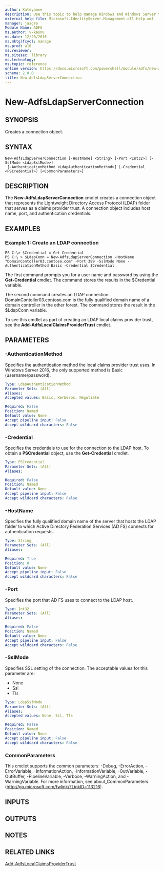 ```yaml
---
author: Kateyanne
description: Use this topic to help manage Windows and Windows Server technologies with Windows PowerShell.
external help file: Microsoft.IdentityServer.Management.dll-Help.xml
manager: jasgro
Module Name: ADFS
ms.author: v-kaunu
ms.date: 12/20/2016
ms.mktglfcycl: manage
ms.prod: w10
ms.reviewer: 
ms.sitesec: library
ms.technology: 
ms.topic: reference
online version: https://docs.microsoft.com/powershell/module/adfs/new-adfsldapserverconnection?view=windowsserver2022-ps&wt.mc_id=ps-gethelp
schema: 2.0.0
title: New-AdfsLdapServerConnection
---
```


# New-AdfsLdapServerConnection

## SYNOPSIS
Creates a connection object.

## SYNTAX

```
New-AdfsLdapServerConnection [-HostName] <String> [-Port <Int32>] [-SslMode <LdapSslMode>]
 [-AuthenticationMethod <LdapAuthenticationMethod>] [-Credential <PSCredential>] [<CommonParameters>]
```

## DESCRIPTION
The **New-AdfsLdapServerConnection** cmdlet creates a connection object that represents the Lightweight Directory Access Protocol (LDAP) folder that serves as a claims provider trust.
A connection object includes host name, port, and authentication credentials.

## EXAMPLES

### Example 1: Create an LDAP connection
```
PS C:\> $Credential = Get-Credential
PS C:\ > $LdapConn = New-AdfsLdapServerConnection -HostName "DomainContoller03.contoso.com" -Port 389 -SslMode None -AuthenticationMethod Basic -Credential $Credential
```

The first command prompts you for a user name and password by using the **Get-Credential** cmdlet.
The command stores the results in the $Credential variable.

The second command creates an LDAP connection.
DomainContoller03.contoso.com is the fully qualified domain name of a domain controller in the other forest.
The command stores the result in the $LdapConn variable.

To see this cmdlet as part of creating an LDAP local claims provider trust, see the **Add-AdfsLocalClaimsProviderTrust** cmdlet.

## PARAMETERS

### -AuthenticationMethod
Specifies the authentication method the local claims provider trust uses.
In Windows Server 2016, the only supported method is Basic (username/password).

```yaml
Type: LdapAuthenticationMethod
Parameter Sets: (All)
Aliases: 
Accepted values: Basic, Kerberos, Negotiate

Required: False
Position: Named
Default value: None
Accept pipeline input: False
Accept wildcard characters: False
```

### -Credential
Specifies the credentials to use for the connection to the LDAP host.
To obtain a **PSCredential** object, use the **Get-Credential** cmdlet.

```yaml
Type: PSCredential
Parameter Sets: (All)
Aliases: 

Required: False
Position: Named
Default value: None
Accept pipeline input: False
Accept wildcard characters: False
```

### -HostName
Specifies the fully qualified domain name of the server that hosts the LDAP folder to which Active Directory Federation Services (AD FS) connects for authentication requests.

```yaml
Type: String
Parameter Sets: (All)
Aliases: 

Required: True
Position: 0
Default value: None
Accept pipeline input: False
Accept wildcard characters: False
```

### -Port
Specifies the port that AD FS uses to connect to the LDAP host.

```yaml
Type: Int32
Parameter Sets: (All)
Aliases: 

Required: False
Position: Named
Default value: None
Accept pipeline input: False
Accept wildcard characters: False
```

### -SslMode
Specifies SSL setting of the connection.
The acceptable values for this parameter are:

- None 
- Ssl 
- Tls

```yaml
Type: LdapSslMode
Parameter Sets: (All)
Aliases: 
Accepted values: None, Ssl, Tls

Required: False
Position: Named
Default value: None
Accept pipeline input: False
Accept wildcard characters: False
```

### CommonParameters
This cmdlet supports the common parameters: -Debug, -ErrorAction, -ErrorVariable, -InformationAction, -InformationVariable, -OutVariable, -OutBuffer, -PipelineVariable, -Verbose, -WarningAction, and -WarningVariable. For more information, see about_CommonParameters (http://go.microsoft.com/fwlink/?LinkID=113216).

## INPUTS

## OUTPUTS

## NOTES

## RELATED LINKS

[Add-AdfsLocalClaimsProviderTrust](./Add-AdfsLocalClaimsProviderTrust.md)

